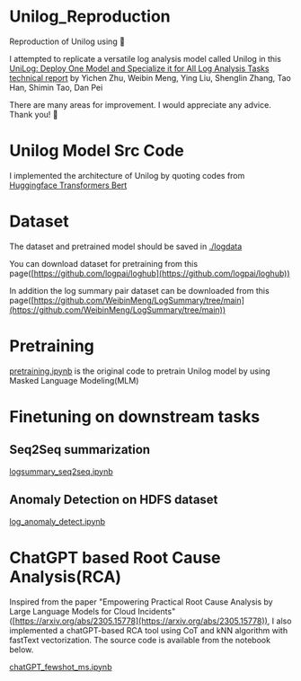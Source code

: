 # Unilog_Reproduction
Reproduction of Unilog using 🤗

I attempted to replicate a versatile log analysis model called Unilog in this [UniLog: Deploy One Model and Specialize it for All Log Analysis Tasks
 technical report](https://arxiv.org/abs/2112.03159) by Yichen Zhu, Weibin Meng, Ying Liu, Shenglin Zhang, Tao Han, Shimin Tao, Dan Pei

There are many areas for improvement. I would appreciate any advice. Thank you! 🤗

# Unilog Model Src Code
I implemented the architecture of Unilog by quoting codes from [Huggingface Transformers Bert](./hf_transformers/src/transformers/models/bert/modeling_bert.py)

# Dataset
The dataset and pretrained model should be saved in [./logdata](./logdata)

You can download dataset for pretraining from this page([https://github.com/logpai/loghub](https://github.com/logpai/loghub))

In addition the log summary pair dataset can be downloaded from this page([https://github.com/WeibinMeng/LogSummary/tree/main](https://github.com/WeibinMeng/LogSummary/tree/main))

# Pretraining
[pretraining.ipynb](./pretraining.ipynb) is the original code to pretrain Unilog model by using Masked Language Modeling(MLM)

# Finetuning on downstream tasks
## Seq2Seq summarization
[logsummary_seq2seq.ipynb](./logsummary_seq2seq.ipynb)

## Anomaly Detection on HDFS dataset
[log_anomaly_detect.ipynb](./log_anomaly_detect.ipynb)

# ChatGPT based Root Cause Analysis(RCA)

Inspired from the paper "Empowering Practical Root Cause Analysis by Large Language Models for Cloud Incidents"([https://arxiv.org/abs/2305.15778](https://arxiv.org/abs/2305.15778)), I also implemented a chatGPT-based RCA tool using CoT and kNN algorithm with fastText vectorization. The source code is available from the notebook below.

[chatGPT_fewshot_ms.ipynb](./chatGPT_fewshot_ms.ipynb)






